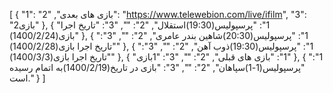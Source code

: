 [
  {
    "1": "بازی های بعدی",
    "2": "https://www.telewebion.com/live/ifilm",
    "3": "2بازی"
  },
  {
    "1": "پرسپولیس(19:30)استقلال",
    "2": "",
    "3": "تاریخ اجرا بازی(1400/2/24)"
  },
  {
    "1": "پرسپولیس(20:30)شاهین بندر عامری",
    "2": "",
    "3": "تاریخ اجرا بازی(1400/2/28)"
  },
  {
    "1": "پرسپولیس(19:30)ذوب آهن",
    "2": "",
    "3": "تاریخ اجرا بازی(1400/3/3)"
  },
  {
    "1": "بازی های قبلی",
    "2": "",
    "3": "1بازی"
  },
  {
    "1": "پرسپولیس(1-1)سپاهان",
    "2": "",
    "3": "بازی در تاریخ(1400/2/19)به اتمام رسیده است."
  }
]
